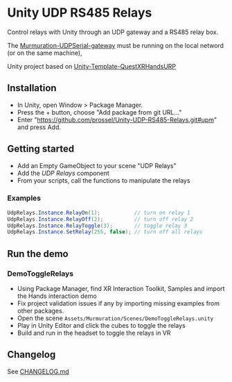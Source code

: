 # Unity UDP RS485 Relays

Control relays with Unity through an UDP gateway and a RS485 relay box.

The [Murmuration-UDPSerial-gateway](https://github.com/prossel/Murmuration-UDPSerial-gateway) must be running on the local netword (or on the same machine),

Unity project based on [Unity-Template-QuestXRHandsURP](https://github.com/prossel/Unity-Template-QuestXRHandsURP)

## Installation

* In Unity, open Window > Package Manager.
* Press the + button, choose "Add package from git URL..."
* Enter "https://github.com/prossel/Unity-UDP-RS485-Relays.git#upm" and press Add.

## Getting started

* Add an Empty GameObject to your scene "UDP Relays"
* Add the *UDP Relays* component
* From your scripts, call the functions to manipulate the relays

### Examples

```c#
UdpRelays.Instance.RelayOn(1);           // turn on relay 1
UdpRelays.Instance.RelayOff(2);          // turn off relay 2
UdpRelays.Instance.RelayToggle(3);       // toggle relay 3
UdpRelays.Instance.SetRelay(255, false); // turn off all relays
```

## Run the demo

### DemoToggleRelays

* Using Package Manager, find XR Interaction Toolkit, Samples and import the Hands interaction demo
* Fix project validation issues if any by importing missing examples from other packages.
* Open the scene `Assets/Murmuration/Scenes/DemoToggleRelays.unity`
* Play in Unity Editor and click the cubes to toggle the relays
* Build and run in the headset to toggle the relays in VR

## Changelog

See [CHANGELOG.md](CHANGELOG.md)